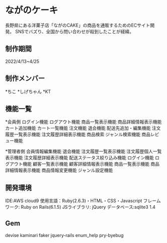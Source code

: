 # ながのケーキ

長野県にある洋菓子店「ながのCAKE」の商品を通販するためのECサイト開発。
SNSでバズり、全国から問い合わせが殺到したことが経緯。

## 制作期間
2022/4/13~4/25

## 制作メンバー
*ちこ
*しげちゃん
*KT

## 機能一覧
*会員側
ログイン機能
ログアウト機能
商品一覧表示機能
商品詳細情報表示機能
カート追加機能
カート一覧機能
注文機能
退会機能
配送先追加・編集機能
注文履歴一覧表示機能
注文履歴詳細表示機能
商品検索
ジャンル検索機能
商品レビュー機能

*管理者側
会員情報編集機能
退会機能
注文履歴一覧表示機能
注文履歴個人一覧表示機能
注文履歴詳細表示機能
配送ステータス絞り込み機能
ログイン機能
ログアウト機能
顧客一覧表示機能
顧客詳細情報表示機能
商品一覧表示機能
商品詳細情報表示機能
商品情報変更機能
ジャンル設定機能

## 開発環境
IDE:AWS cloud9
使用言語：Ruby(2.6.3)・HTML・CSS・Javascript
フレームワーク: Ruby on Rails(6.1.5)
JSライブラリ: jQuery
データベース:sqlite3 1.4

## Gem
devise
kaminari
faker
jquery-rails
enum_help
pry-byebug